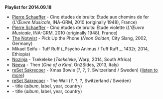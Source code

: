 **Playlist for 2014.09.18**

* [Pierre Schaeffer](http://musicbrainz.org/artist/cc48f77c-32c5-46e1-9f35-119d61671e1b) - Cinq études de bruits: Étude aux chemins de fer (_L'Œuvre Musicale_, INA-GRM, 2010 (originally 1948), France)
* [Pierre Schaeffer](http://musicbrainz.org/artist/cc48f77c-32c5-46e1-9f35-119d61671e1b) - Cinq études de bruits: Étude violette (_L'Œuvre Musicale_, INA-GRM, 2010 (originally 1948), France)
* [The Notwist](http://musicbrainz.org/artist/f180cec2-9421-4417-a841-c7372090d13d) - Pick Up the Phone (_Neon Golden_, City Slang, 2002, Germany)
* Mikael Seifu - Tuff Ruff (_Psycho Animus / Tuff Ruff _, 1432r, 2014, Ethiopia)
* [Nozinja](http://musicbrainz.org/artist/67081c57-6fbe-4ecb-8f30-e161b62557ae) - Tsekeleke (_Tsekeleke_, Warp, 2014, South Africa)
* [Neeva](http://musicbrainz.org/artist/74a659d4-afbc-41f3-9776-b4584f5fe1cd) - Then (_One of a Kind_, On2Sides, 2013, Italy)
* [reSet Sakrecoer](http://musicbrainz.org/artist/6f412e06-0a2b-4cca-9623-9fb9ca950e5e) - Xmas Bowie (_?_, ?, ?, Switzerland / Sweden) {[listen to more](http://sakrecoer.com/assets/mu/files/)}
* [reSet Sakrecoer](http://musicbrainz.org/artist/6f412e06-0a2b-4cca-9623-9fb9ca950e5e) - The Wall (_?_, ?, ?, Switzerland / Sweden)
* []() - title (_album_, label, year, country)
* []() - title (_album_, label, year, country)
